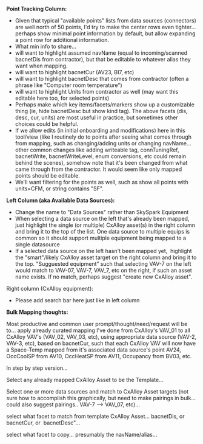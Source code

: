 **Point Tracking Column:**

*   Given that typical "available points" lists from data sources (connectors) are well north of 50 points, I'd try to make the center rows even tighter... perhaps show minimal point information by default, but allow expanding a point row for additional information.
*   What min info to share...
*   will want to highlight assumed navName (equal to incoming/scanned bacnetDis from contractor), but that be editable to whatever alias they want when mapping.
*   will want to highlight bacnetCur (AV23, BI7, etc)
*   will want to highlight bacnetDesc that comes from contractor (often a phrase like "Computer room temperature")
*   will want to highlight Units from contractor as well (may want this editable here too, for selected points)
*   Perhaps make which key items/facets/markers show up a customizable thing (ie, hide bacnetDesc but show kind tag). The above facets (dis, desc, cur, units) are most useful in practice, but sometimes other choices could be helpful.
*   If we allow edits (in initial onboarding and modifications) here in this tool/view (like I routinely do to points after seeing what comes through from mapping, such as changing/adding units or changing navName... other common changes like adding writeable tag, connTuningRef, bacnetWrite, bacnetWriteLevel, enum conversions, etc could remain behind the scenes), somehow note that it's been changed from what came through from the contractor. It would seem like only mapped points should be editable.
*   We'll want filtering for the points as well, such as show all points with units=CFM, or string contains "SF".

**Left Column (aka Available Data Sources):**

*   Change the name to "Data Sources" rather than SkySpark Equipment
*   When selecting a data source on the left that's already been mapped, just highlight the single (or multiple) CxAlloy asset(s) in the right column and bring it to the top of the list. One data source to multiple equips is common so it should support multiple equipment being mapped to a single datasource
*   If a selected data source on the left hasn't been mapped yet,  highlight the "smart"/likely CxAlloy asset target on the right column and bring it to the top. "Sugguested equipment” such that selecting VAV-7 on the left would match to VAV-07, VAV-7, VAV\_7, etc on the right, if such an asset name exists. If no match, perhaps suggest "create new CxAlloy asset".

Right column (CxAlloy equipment):

*   Please add search bar here just like in left column

**Bulk Mapping thoughts:**

Most productive and common user prompt/thought/need/request will be to... apply already curated mapping I've done from CxAlloy's VAV\_01 to all CxAlloy VAV's (VAV\_02, VAV\_03, etc), using appropriate data source (VAV-2, VAV-3, etc), based on bacnetCur, such that each CxAlloy VAV will now have a Space-Temp mapped from it's associated data source's point AV24, OccCoolSP from AV10, OccHeatSP from AV11, Occupancy from BV03, etc.

In step by step version...

Select any already mapped CxAlloy Asset to be the Template...

Select one or more data sources and match to CxAlloy Asset targets (not sure how to accomplish this graphically, but need to make pairings in bulk... could also suggest pairings.. VAV-7 --> VAV\_07, etc)...

select what facet to match from template CxAlloy Asset... bacnetDis, or bacnetCur, or  bacnetDesc"...

select what facet to copy... presumably the navName/alias...